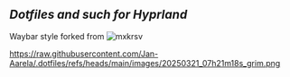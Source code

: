 ## _Dotfiles and such for Hyprland_ ##

Waybar style forked from ![mxkrsv](https://github.com/mxkrsv/dotfiles-old/tree/master/.config/waybar)

https://raw.githubusercontent.com/Jan-Aarela/.dotfiles/refs/heads/main/images/20250321_07h21m18s_grim.png
